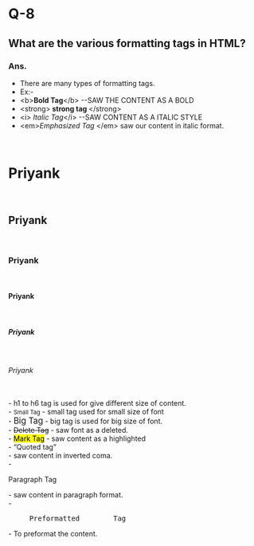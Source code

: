 # Q-8

## What are the various formatting tags in HTML?

### Ans.

- There are many types of formatting tags.
  <br>
- Ex:-
  <br>
- &lt;b&gt;<b>Bold Tag</b>&lt;/b&gt; --SAW THE CONTENT AS A BOLD
  <br>
- &lt;strong&gt;<strong> strong tag </strong> &lt;/strong&gt;
  <br>
- &lt;i&gt; <i>Italic Tag</i>&lt;/i&gt; --SAW CONTENT AS A ITALIC STYLE
  <br>
- &lt;em&gt;<em>Emphasized Tag</em> &lt;/em&gt; saw our content in italic format.
<br>
   <h1>Priyank</h1>
   <br>
   <h2>Priyank</h2>
   <br>
   <h3>Priyank</h3>
   <br>
   <h4>Priyank</h4>
   <br>
   <h5>Priyank</h5>
   <br>
   <h6>Priyank</h6>
    <br>
- h1 to h6 tag is used for give different size of content.
  <br>
- <small>Small Tag</small> - small tag used for small size of font
  <br>
- <big>Big Tag</big> - big tag is used for big size of font.
  <br>
- <del>Delete Tag</del> - saw font as a deleted.
  <br>
- <mark>Mark Tag</mark> - saw content as a highlighted
  <br>
- <q>Quoted tag</q> <br> - saw content in inverted coma.
  <br>
- <p>Paragraph Tag</p> - saw content in paragraph format.
  <br>
- <pre>     Preformatted        Tag </pre> - To preformat the content.
